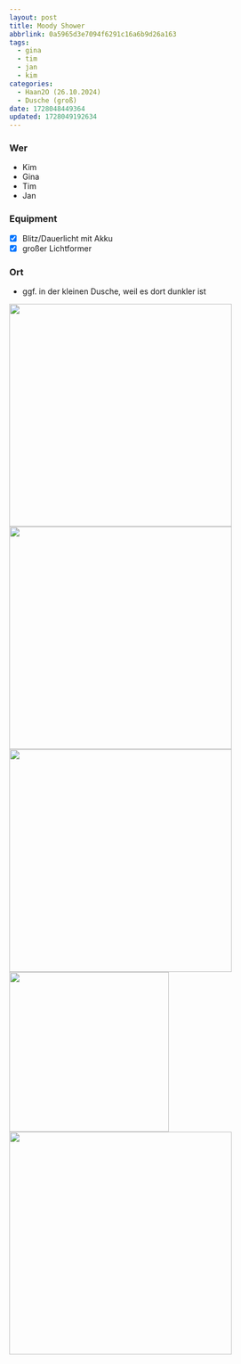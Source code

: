 ```yaml
---
layout: post
title: Moody Shower
abbrlink: 0a5965d3e7094f6291c16a6b9d26a163
tags:
  - gina
  - tim
  - jan
  - kim
categories:
  - Haan2O (26.10.2024)
  - Dusche (groß)
date: 1728048449364
updated: 1728049192634
---
```


### Wer

- Kim
- Gina
- Tim
- Jan

### Equipment

- [x] Blitz/Dauerlicht mit Akku
- [x] großer Lichtformer

### Ort

- ggf. in der kleinen Dusche, weil es dort dunkler ist

<img src=":/e317a294190b4c2fb6f43f3bc46497a8" width="400"/>
<img src=":/052853dee29b484e810d9de79cd9d1d0" width="400"/>
<img src=":/255ec130fdfd46b186e1282b1a599360" width="400"/>
<img src=":/469762b60d6c407396a682030a2ac030" width="287"/>
</br>
<img src=":/bcee971a97ba46eb895927bf207c8af8" width="400"/>
